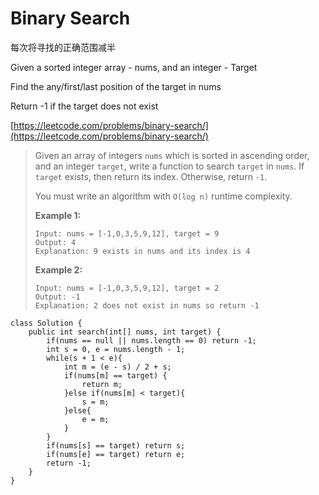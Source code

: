 # Binary Search

每次将寻找的正确范围减半

Given a sorted integer array - nums, and an integer - Target

Find the any/first/last position of the target in nums

Return -1 if the target does not exist



[https://leetcode.com/problems/binary-search/](https://leetcode.com/problems/binary-search/)

> Given an array of integers `nums` which is sorted in ascending order, and an integer `target`, write a function to search `target` in `nums`. If `target` exists, then return its index. Otherwise, return `-1`.
>
> You must write an algorithm with `O(log n)` runtime complexity.
>
> &#x20;
>
> **Example 1:**
>
> ```
> Input: nums = [-1,0,3,5,9,12], target = 9
> Output: 4
> Explanation: 9 exists in nums and its index is 4
> ```
>
> **Example 2:**
>
> ```
> Input: nums = [-1,0,3,5,9,12], target = 2
> Output: -1
> Explanation: 2 does not exist in nums so return -1
> ```

```
class Solution {
    public int search(int[] nums, int target) {
        if(nums == null || nums.length == 0) return -1;
        int s = 0, e = nums.length - 1;
        while(s + 1 < e){
            int m = (e - s) / 2 + s;
            if(nums[m] == target) {
                return m;
            }else if(nums[m] < target){
                s = m;
            }else{
                e = m;
            }
        }
        if(nums[s] == target) return s;
        if(nums[e] == target) return e;
        return -1;
    }
}
```
